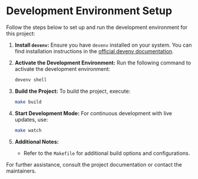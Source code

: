 # Development Environment Setup

Follow the steps below to set up and run the development environment for this project:

1. **Install `devenv`:**
    Ensure you have `devenv` installed on your system. You can find installation instructions in the [official devenv documentation](https://devenv.sh/getting-started).

2. **Activate the Development Environment:**
    Run the following command to activate the development environment:
    ```bash
    devenv shell
    ```

3. **Build the Project:**
    To build the project, execute:
    ```bash
    make build
    ```

4. **Start Development Mode:**
    For continuous development with live updates, use:
    ```bash
    make watch
    ```

5. **Additional Notes:**
    - Refer to the `Makefile` for additional build options and configurations.

For further assistance, consult the project documentation or contact the maintainers.